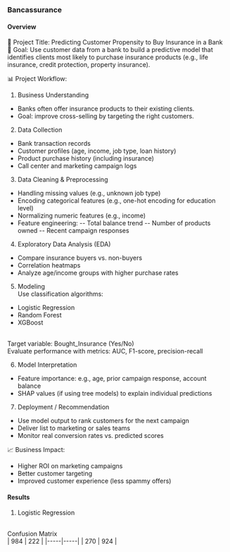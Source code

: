 ### Bancassurance

#### Overview
🏦 Project Title: Predicting Customer Propensity to Buy Insurance in a Bank<br/>
🎯 Goal: Use customer data from a bank to build a predictive model that identifies clients most likely to purchase insurance products (e.g., life insurance, credit protection, property insurance).<br/>

📊 Project Workflow: <br/>

1. Business Understanding<br/>
- Banks often offer insurance products to their existing clients.
- Goal: improve cross-selling by targeting the right customers.

2. Data Collection<br/>
- Bank transaction records
- Customer profiles (age, income, job type, loan history)
- Product purchase history (including insurance)
- Call center and marketing campaign logs

3. Data Cleaning & Preprocessing<br/>
- Handling missing values (e.g., unknown job type)
- Encoding categorical features (e.g., one-hot encoding for education level)
- Normalizing numeric features (e.g., income)
- Feature engineering:
-- Total balance trend
-- Number of products owned
-- Recent campaign responses

4. Exploratory Data Analysis (EDA)<br/>
- Compare insurance buyers vs. non-buyers
- Correlation heatmaps
- Analyze age/income groups with higher purchase rates

5. Modeling<br/>
Use classification algorithms:
- Logistic Regression
- Random Forest
- XGBoost
<br/>
Target variable: Bought_Insurance (Yes/No)<br/>
Evaluate performance with metrics: AUC, F1-score, precision-recall<br/>

6. Model Interpretation<br/>
- Feature importance: e.g., age, prior campaign response, account balance
- SHAP values (if using tree models) to explain individual predictions

7. Deployment / Recommendation<br/>
- Use model output to rank customers for the next campaign
- Deliver list to marketing or sales teams
- Monitor real conversion rates vs. predicted scores

📈 Business Impact:<br/>
- Higher ROI on marketing campaigns
- Better customer targeting
- Improved customer experience (less spammy offers)



#### Results

1) Logistic Regression<br/>
<br/>
Confusion Matrix<br/>
| 984 | 222 |
|-----|-----|
| 270 | 924 | 
  




